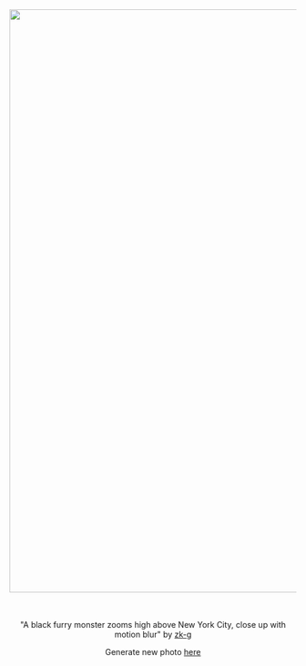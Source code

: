 
<div align="center">
  <a href="https://raw.githubusercontent.com/zk-g/zk-g/main/images/2023_02_27_zk-g_a_black_furry_monster_zooms_high_above_new_york_city__close_up_with_motion_blur.png"><img src="https://raw.githubusercontent.com/zk-g/zk-g/main/images/2023_02_27_zk-g_a_black_furry_monster_zooms_high_above_new_york_city__close_up_with_motion_blur.png" width="1024px"></a>
  <br>
  <br>
  <br>
  <p class="has-text-grey">"A black furry monster zooms high above New York City, close up with motion blur" by <a href="https://github.com/zk-g" target="_blank">zk-g</a></p>
  <p class="has-text-grey">Generate new photo <a href="https://github.com/zk-g/zk-g/issues/new/choose">here</a></p>
</div>
